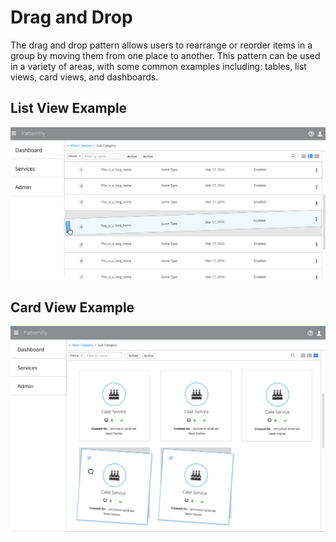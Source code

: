 # Drag and Drop

The drag and drop pattern allows users to rearrange or reorder items in a group by moving them from one place to another. This pattern can be used in a variety of areas, with some common examples including: tables, list views, card views, and dashboards.

## List View Example
![Image of Drag and Drop in a Vertical List](img/Overview-01.png)

## Card View Example
![Image of Drag and Drop in a Horizontal List](img/Overview-02.png)

